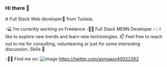 ### Hi there 👋

A Full Stack Web developer🎯 from Tunisia.

-💻 I’m currently working on Freelance 
-👨‍💻 Full Stack MERN Developer
-💡  I like to explore new trends and learn new technologies.
📫  Feel free to reach out to me for consulting, volunteering or just for some interesting discussion.
Skills 💪 
           


-🤝🏻 Find me on:
![image](https://user-images.githubusercontent.com/99649447/177638318-2d10caa7-09e6-4577-a8d8-dd3996b4ad40.png) https://twitter.com/asmaass40022262

 
